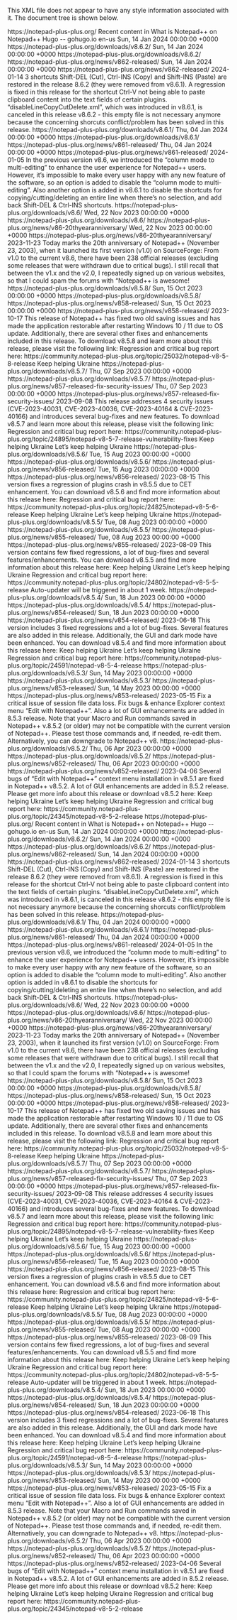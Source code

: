 This XML file does not appear to have any style information associated with it. The document tree is shown below.
<rss xmlns:atom="http://www.w3.org/2005/Atom" version="2.0">
<channel>
<title>What is Notepad++ on Notepad++</title>
<link>https://notepad-plus-plus.org/</link>
<description>Recent content in What is Notepad++ on Notepad++</description>
<generator>Hugo -- gohugo.io</generator>
<language>en-us</language>
<lastBuildDate>Sun, 14 Jan 2024 00:00:00 +0000</lastBuildDate>
<atom:link href="https://notepad-plus-plus.org/index.xml" rel="self" type="application/rss+xml"/>
<item>
<title>Download Notepad++ v8.6.2</title>
<link>https://notepad-plus-plus.org/downloads/v8.6.2/</link>
<pubDate>Sun, 14 Jan 2024 00:00:00 +0000</pubDate>
<guid>https://notepad-plus-plus.org/downloads/v8.6.2/</guid>
</item>
<item>
<title>Notepad++ v8.6.2 release</title>
<link>https://notepad-plus-plus.org/news/v862-released/</link>
<pubDate>Sun, 14 Jan 2024 00:00:00 +0000</pubDate>
<guid>https://notepad-plus-plus.org/news/v862-released/</guid>
<description>2024-01-14 3 shortcuts Shift-DEL (Cut), Ctrl-INS (Copy) and Shift-INS (Paste) are restored in the release 8.6.2 (they were removed from v8.6.1). A regression is fixed in this release for the shortcut Ctrl-V not being able to paste clipboard content into the text fields of certain plugins. &ldquo;disableLineCopyCutDelete.xml&rdquo;, which was introduced in v8.6.1, is canceled in this release v8.6.2 - this empty file is not necessary anymore because the concerning shorcuts conflict/problem has been solved in this release.</description>
</item>
<item>
<title>Download Notepad++ v8.6.1</title>
<link>https://notepad-plus-plus.org/downloads/v8.6.1/</link>
<pubDate>Thu, 04 Jan 2024 00:00:00 +0000</pubDate>
<guid>https://notepad-plus-plus.org/downloads/v8.6.1/</guid>
</item>
<item>
<title>Notepad++ v8.6.1 release</title>
<link>https://notepad-plus-plus.org/news/v861-released/</link>
<pubDate>Thu, 04 Jan 2024 00:00:00 +0000</pubDate>
<guid>https://notepad-plus-plus.org/news/v861-released/</guid>
<description>2024-01-05 In the previous version v8.6, we introduced the &ldquo;column mode to multi-editing&rdquo; to enhance the user experience for Notepad++ users. However, it&rsquo;s impossible to make every user happy with any new feature of the software, so an option is added to disable the &ldquo;column mode to multi-editing&rdquo;. Also another option is added in v8.6.1 to disable the shortcuts for copying/cutting/deleting an entire line when there&rsquo;s no selection, and add back Shift-DEL &amp; Ctrl-INS shortcuts.</description>
</item>
<item>
<title>Download Notepad++ v8.6: 20th-Year Anniversary</title>
<link>https://notepad-plus-plus.org/downloads/v8.6/</link>
<pubDate>Wed, 22 Nov 2023 00:00:00 +0000</pubDate>
<guid>https://notepad-plus-plus.org/downloads/v8.6/</guid>
</item>
<item>
<title>Notepad++ v8.6: 20th-Year Anniversary</title>
<link>https://notepad-plus-plus.org/news/v86-20thyearanniversary/</link>
<pubDate>Wed, 22 Nov 2023 00:00:00 +0000</pubDate>
<guid>https://notepad-plus-plus.org/news/v86-20thyearanniversary/</guid>
<description>2023-11-23 Today marks the 20th anniversary of Notepad++ (November 23, 2003), when it launched its first version (v1.0) on SourceForge: From v1.0 to the current v8.6, there have been 238 official releases (excluding some releases that were withdrawn due to critical bugs). I still recall that between the v1.x and the v2.0, I repeatedly signed up on various websites, so that I could spam the forums with &ldquo;Notepad++ is awesome!</description>
</item>
<item>
<title>Download Notepad++ v8.5.8</title>
<link>https://notepad-plus-plus.org/downloads/v8.5.8/</link>
<pubDate>Sun, 15 Oct 2023 00:00:00 +0000</pubDate>
<guid>https://notepad-plus-plus.org/downloads/v8.5.8/</guid>
</item>
<item>
<title>Notepad++ v8.5.8 release</title>
<link>https://notepad-plus-plus.org/news/v858-released/</link>
<pubDate>Sun, 15 Oct 2023 00:00:00 +0000</pubDate>
<guid>https://notepad-plus-plus.org/news/v858-released/</guid>
<description>2023-10-17 This release of Notepad++ has fixed two old saving issues and has made the application restorable after restarting Windows 10 / 11 due to OS update. Additionally, there are several other fixes and enhancements included in this release. To download v8.5.8 and learn more about this release, please visit the following link: Regression and critical bug report here: https://community.notepad-plus-plus.org/topic/25032/notepad-v8-5-8-release Keep helping Ukraine</description>
</item>
<item>
<title>Download Notepad++ v8.5.7 (Vulnerability fixes)</title>
<link>https://notepad-plus-plus.org/downloads/v8.5.7/</link>
<pubDate>Thu, 07 Sep 2023 00:00:00 +0000</pubDate>
<guid>https://notepad-plus-plus.org/downloads/v8.5.7/</guid>
</item>
<item>
<title>Notepad++ v8.5.7 release: Vulnerability fixes</title>
<link>https://notepad-plus-plus.org/news/v857-released-fix-security-issues/</link>
<pubDate>Thu, 07 Sep 2023 00:00:00 +0000</pubDate>
<guid>https://notepad-plus-plus.org/news/v857-released-fix-security-issues/</guid>
<description>2023-09-08 This release addresses 4 security issues (CVE-2023-40031, CVE-2023-40036, CVE-2023-40164 &amp; CVE-2023-40166) and introduces several bug-fixes and new features. To download v8.5.7 and learn more about this release, please visit the following link: Regression and critical bug report here: https://community.notepad-plus-plus.org/topic/24895/notepad-v8-5-7-release-vulnerability-fixes Keep helping Ukraine Let&rsquo;s keep helping Ukraine </description>
</item>
<item>
<title>Download Notepad++ v8.5.6</title>
<link>https://notepad-plus-plus.org/downloads/v8.5.6/</link>
<pubDate>Tue, 15 Aug 2023 00:00:00 +0000</pubDate>
<guid>https://notepad-plus-plus.org/downloads/v8.5.6/</guid>
</item>
<item>
<title>Notepad++ v8.5.6 release</title>
<link>https://notepad-plus-plus.org/news/v856-released/</link>
<pubDate>Tue, 15 Aug 2023 00:00:00 +0000</pubDate>
<guid>https://notepad-plus-plus.org/news/v856-released/</guid>
<description>2023-08-15 This version fixes a regression of plugins crash in v8.5.5 due to CET enhancement. You can download v8.5.6 and find more information about this release here: Regression and critical bug report here: https://community.notepad-plus-plus.org/topic/24825/notepad-v8-5-6-release Keep helping Ukraine Let&rsquo;s keep helping Ukraine </description>
</item>
<item>
<title>Download Notepad++ v8.5.5</title>
<link>https://notepad-plus-plus.org/downloads/v8.5.5/</link>
<pubDate>Tue, 08 Aug 2023 00:00:00 +0000</pubDate>
<guid>https://notepad-plus-plus.org/downloads/v8.5.5/</guid>
</item>
<item>
<title>Notepad++ v8.5.5 release</title>
<link>https://notepad-plus-plus.org/news/v855-released/</link>
<pubDate>Tue, 08 Aug 2023 00:00:00 +0000</pubDate>
<guid>https://notepad-plus-plus.org/news/v855-released/</guid>
<description>2023-08-09 This version contains few fixed regressions, a lot of bug-fixes and several features/enhancements. You can download v8.5.5 and find more information about this release here: Keep helping Ukraine Let&rsquo;s keep helping Ukraine Regression and critical bug report here: https://community.notepad-plus-plus.org/topic/24802/notepad-v8-5-5-release Auto-updater will be triggered in about 1 week.</description>
</item>
<item>
<title>Download Notepad++ v8.5.4</title>
<link>https://notepad-plus-plus.org/downloads/v8.5.4/</link>
<pubDate>Sun, 18 Jun 2023 00:00:00 +0000</pubDate>
<guid>https://notepad-plus-plus.org/downloads/v8.5.4/</guid>
</item>
<item>
<title>Notepad++ v8.5.4 release</title>
<link>https://notepad-plus-plus.org/news/v854-released/</link>
<pubDate>Sun, 18 Jun 2023 00:00:00 +0000</pubDate>
<guid>https://notepad-plus-plus.org/news/v854-released/</guid>
<description>2023-06-18 This version includes 3 fixed regressions and a lot of bug-fixes. Several features are also added in this release. Additionally, the GUI and dark mode have been enhanced. You can download v8.5.4 and find more information about this release here: Keep helping Ukraine Let&rsquo;s keep helping Ukraine Regression and critical bug report here: https://community.notepad-plus-plus.org/topic/24591/notepad-v8-5-4-release</description>
</item>
<item>
<title>Download Notepad++ v8.5.3</title>
<link>https://notepad-plus-plus.org/downloads/v8.5.3/</link>
<pubDate>Sun, 14 May 2023 00:00:00 +0000</pubDate>
<guid>https://notepad-plus-plus.org/downloads/v8.5.3/</guid>
</item>
<item>
<title>Notepad++ v8.5.3 release</title>
<link>https://notepad-plus-plus.org/news/v853-released/</link>
<pubDate>Sun, 14 May 2023 00:00:00 +0000</pubDate>
<guid>https://notepad-plus-plus.org/news/v853-released/</guid>
<description>2023-05-15 Fix a critical issue of session file data loss. Fix bugs &amp; enhance Explorer context menu &ldquo;Edit with Notepad++&rdquo;. Also a lot of GUI enhancements are added in 8.5.3 release. Note that your Macro and Run commands saved in Notepad++ v.8.5.2 (or older) may not be compatible with the current version of Notepad++. Please test those commands and, if needed, re-edit them. Alternatively, you can downgrade to Notepad++ v8.</description>
</item>
<item>
<title>Download Notepad++ v8.5.2</title>
<link>https://notepad-plus-plus.org/downloads/v8.5.2/</link>
<pubDate>Thu, 06 Apr 2023 00:00:00 +0000</pubDate>
<guid>https://notepad-plus-plus.org/downloads/v8.5.2/</guid>
</item>
<item>
<title>Notepad++ v8.5.2 release</title>
<link>https://notepad-plus-plus.org/news/v852-released/</link>
<pubDate>Thu, 06 Apr 2023 00:00:00 +0000</pubDate>
<guid>https://notepad-plus-plus.org/news/v852-released/</guid>
<description>2023-04-06 Several bugs of &ldquo;Edit with Notepad++&rdquo; context menu installation in v8.5.1 are fixed in Notepad++ v8.5.2. A lot of GUI enhancements are added in 8.5.2 release. Please get more info about this release or download v8.5.2 here: Keep helping Ukraine Let&rsquo;s keep helping Ukraine Regression and critical bug report here: https://community.notepad-plus-plus.org/topic/24345/notepad-v8-5-2-release</descriptionThis XML file does not appear to have any style information associated with it. The document tree is shown below.
<rss xmlns:atom="http://www.w3.org/2005/Atom" version="2.0">
<channel>
<title>What is Notepad++ on Notepad++</title>
<link>https://notepad-plus-plus.org/</link>
<description>Recent content in What is Notepad++ on Notepad++</description>
<generator>Hugo -- gohugo.io</generator>
<language>en-us</language>
<lastBuildDate>Sun, 14 Jan 2024 00:00:00 +0000</lastBuildDate>
<atom:link href="https://notepad-plus-plus.org/index.xml" rel="self" type="application/rss+xml"/>
<item>
<title>Download Notepad++ v8.6.2</title>
<link>https://notepad-plus-plus.org/downloads/v8.6.2/</link>
<pubDate>Sun, 14 Jan 2024 00:00:00 +0000</pubDate>
<guid>https://notepad-plus-plus.org/downloads/v8.6.2/</guid>
</item>
<item>
<title>Notepad++ v8.6.2 release</title>
<link>https://notepad-plus-plus.org/news/v862-released/</link>
<pubDate>Sun, 14 Jan 2024 00:00:00 +0000</pubDate>
<guid>https://notepad-plus-plus.org/news/v862-released/</guid>
<description>2024-01-14 3 shortcuts Shift-DEL (Cut), Ctrl-INS (Copy) and Shift-INS (Paste) are restored in the release 8.6.2 (they were removed from v8.6.1). A regression is fixed in this release for the shortcut Ctrl-V not being able to paste clipboard content into the text fields of certain plugins. &ldquo;disableLineCopyCutDelete.xml&rdquo;, which was introduced in v8.6.1, is canceled in this release v8.6.2 - this empty file is not necessary anymore because the concerning shorcuts conflict/problem has been solved in this release.</description>
</item>
<item>
<title>Download Notepad++ v8.6.1</title>
<link>https://notepad-plus-plus.org/downloads/v8.6.1/</link>
<pubDate>Thu, 04 Jan 2024 00:00:00 +0000</pubDate>
<guid>https://notepad-plus-plus.org/downloads/v8.6.1/</guid>
</item>
<item>
<title>Notepad++ v8.6.1 release</title>
<link>https://notepad-plus-plus.org/news/v861-released/</link>
<pubDate>Thu, 04 Jan 2024 00:00:00 +0000</pubDate>
<guid>https://notepad-plus-plus.org/news/v861-released/</guid>
<description>2024-01-05 In the previous version v8.6, we introduced the &ldquo;column mode to multi-editing&rdquo; to enhance the user experience for Notepad++ users. However, it&rsquo;s impossible to make every user happy with any new feature of the software, so an option is added to disable the &ldquo;column mode to multi-editing&rdquo;. Also another option is added in v8.6.1 to disable the shortcuts for copying/cutting/deleting an entire line when there&rsquo;s no selection, and add back Shift-DEL &amp; Ctrl-INS shortcuts.</description>
</item>
<item>
<title>Download Notepad++ v8.6: 20th-Year Anniversary</title>
<link>https://notepad-plus-plus.org/downloads/v8.6/</link>
<pubDate>Wed, 22 Nov 2023 00:00:00 +0000</pubDate>
<guid>https://notepad-plus-plus.org/downloads/v8.6/</guid>
</item>
<item>
<title>Notepad++ v8.6: 20th-Year Anniversary</title>
<link>https://notepad-plus-plus.org/news/v86-20thyearanniversary/</link>
<pubDate>Wed, 22 Nov 2023 00:00:00 +0000</pubDate>
<guid>https://notepad-plus-plus.org/news/v86-20thyearanniversary/</guid>
<description>2023-11-23 Today marks the 20th anniversary of Notepad++ (November 23, 2003), when it launched its first version (v1.0) on SourceForge: From v1.0 to the current v8.6, there have been 238 official releases (excluding some releases that were withdrawn due to critical bugs). I still recall that between the v1.x and the v2.0, I repeatedly signed up on various websites, so that I could spam the forums with &ldquo;Notepad++ is awesome!</description>
</item>
<item>
<title>Download Notepad++ v8.5.8</title>
<link>https://notepad-plus-plus.org/downloads/v8.5.8/</link>
<pubDate>Sun, 15 Oct 2023 00:00:00 +0000</pubDate>
<guid>https://notepad-plus-plus.org/downloads/v8.5.8/</guid>
</item>
<item>
<title>Notepad++ v8.5.8 release</title>
<link>https://notepad-plus-plus.org/news/v858-released/</link>
<pubDate>Sun, 15 Oct 2023 00:00:00 +0000</pubDate>
<guid>https://notepad-plus-plus.org/news/v858-released/</guid>
<description>2023-10-17 This release of Notepad++ has fixed two old saving issues and has made the application restorable after restarting Windows 10 / 11 due to OS update. Additionally, there are several other fixes and enhancements included in this release. To download v8.5.8 and learn more about this release, please visit the following link: Regression and critical bug report here: https://community.notepad-plus-plus.org/topic/25032/notepad-v8-5-8-release Keep helping Ukraine</description>
</item>
<item>
<title>Download Notepad++ v8.5.7 (Vulnerability fixes)</title>
<link>https://notepad-plus-plus.org/downloads/v8.5.7/</link>
<pubDate>Thu, 07 Sep 2023 00:00:00 +0000</pubDate>
<guid>https://notepad-plus-plus.org/downloads/v8.5.7/</guid>
</item>
<item>
<title>Notepad++ v8.5.7 release: Vulnerability fixes</title>
<link>https://notepad-plus-plus.org/news/v857-released-fix-security-issues/</link>
<pubDate>Thu, 07 Sep 2023 00:00:00 +0000</pubDate>
<guid>https://notepad-plus-plus.org/news/v857-released-fix-security-issues/</guid>
<description>2023-09-08 This release addresses 4 security issues (CVE-2023-40031, CVE-2023-40036, CVE-2023-40164 &amp; CVE-2023-40166) and introduces several bug-fixes and new features. To download v8.5.7 and learn more about this release, please visit the following link: Regression and critical bug report here: https://community.notepad-plus-plus.org/topic/24895/notepad-v8-5-7-release-vulnerability-fixes Keep helping Ukraine Let&rsquo;s keep helping Ukraine </description>
</item>
<item>
<title>Download Notepad++ v8.5.6</title>
<link>https://notepad-plus-plus.org/downloads/v8.5.6/</link>
<pubDate>Tue, 15 Aug 2023 00:00:00 +0000</pubDate>
<guid>https://notepad-plus-plus.org/downloads/v8.5.6/</guid>
</item>
<item>
<title>Notepad++ v8.5.6 release</title>
<link>https://notepad-plus-plus.org/news/v856-released/</link>
<pubDate>Tue, 15 Aug 2023 00:00:00 +0000</pubDate>
<guid>https://notepad-plus-plus.org/news/v856-released/</guid>
<description>2023-08-15 This version fixes a regression of plugins crash in v8.5.5 due to CET enhancement. You can download v8.5.6 and find more information about this release here: Regression and critical bug report here: https://community.notepad-plus-plus.org/topic/24825/notepad-v8-5-6-release Keep helping Ukraine Let&rsquo;s keep helping Ukraine </description>
</item>
<item>
<title>Download Notepad++ v8.5.5</title>
<link>https://notepad-plus-plus.org/downloads/v8.5.5/</link>
<pubDate>Tue, 08 Aug 2023 00:00:00 +0000</pubDate>
<guid>https://notepad-plus-plus.org/downloads/v8.5.5/</guid>
</item>
<item>
<title>Notepad++ v8.5.5 release</title>
<link>https://notepad-plus-plus.org/news/v855-released/</link>
<pubDate>Tue, 08 Aug 2023 00:00:00 +0000</pubDate>
<guid>https://notepad-plus-plus.org/news/v855-released/</guid>
<description>2023-08-09 This version contains few fixed regressions, a lot of bug-fixes and several features/enhancements. You can download v8.5.5 and find more information about this release here: Keep helping Ukraine Let&rsquo;s keep helping Ukraine Regression and critical bug report here: https://community.notepad-plus-plus.org/topic/24802/notepad-v8-5-5-release Auto-updater will be triggered in about 1 week.</description>
</item>
<item>
<title>Download Notepad++ v8.5.4</title>
<link>https://notepad-plus-plus.org/downloads/v8.5.4/</link>
<pubDate>Sun, 18 Jun 2023 00:00:00 +0000</pubDate>
<guid>https://notepad-plus-plus.org/downloads/v8.5.4/</guid>
</item>
<item>
<title>Notepad++ v8.5.4 release</title>
<link>https://notepad-plus-plus.org/news/v854-released/</link>
<pubDate>Sun, 18 Jun 2023 00:00:00 +0000</pubDate>
<guid>https://notepad-plus-plus.org/news/v854-released/</guid>
<description>2023-06-18 This version includes 3 fixed regressions and a lot of bug-fixes. Several features are also added in this release. Additionally, the GUI and dark mode have been enhanced. You can download v8.5.4 and find more information about this release here: Keep helping Ukraine Let&rsquo;s keep helping Ukraine Regression and critical bug report here: https://community.notepad-plus-plus.org/topic/24591/notepad-v8-5-4-release</description>
</item>
<item>
<title>Download Notepad++ v8.5.3</title>
<link>https://notepad-plus-plus.org/downloads/v8.5.3/</link>
<pubDate>Sun, 14 May 2023 00:00:00 +0000</pubDate>
<guid>https://notepad-plus-plus.org/downloads/v8.5.3/</guid>
</item>
<item>
<title>Notepad++ v8.5.3 release</title>
<link>https://notepad-plus-plus.org/news/v853-released/</link>
<pubDate>Sun, 14 May 2023 00:00:00 +0000</pubDate>
<guid>https://notepad-plus-plus.org/news/v853-released/</guid>
<description>2023-05-15 Fix a critical issue of session file data loss. Fix bugs &amp; enhance Explorer context menu &ldquo;Edit with Notepad++&rdquo;. Also a lot of GUI enhancements are added in 8.5.3 release. Note that your Macro and Run commands saved in Notepad++ v.8.5.2 (or older) may not be compatible with the current version of Notepad++. Please test those commands and, if needed, re-edit them. Alternatively, you can downgrade to Notepad++ v8.</description>
</item>
<item>
<title>Download Notepad++ v8.5.2</title>
<link>https://notepad-plus-plus.org/downloads/v8.5.2/</link>
<pubDate>Thu, 06 Apr 2023 00:00:00 +0000</pubDate>
<guid>https://notepad-plus-plus.org/downloads/v8.5.2/</guid>
</item>
<item>
<title>Notepad++ v8.5.2 release</title>
<link>https://notepad-plus-plus.org/news/v852-released/</link>
<pubDate>Thu, 06 Apr 2023 00:00:00 +0000</pubDate>
<guid>https://notepad-plus-plus.org/news/v852-released/</guid>
<description>2023-04-06 Several bugs of &ldquo;Edit with Notepad++&rdquo; context menu installation in v8.5.1 are fixed in Notepad++ v8.5.2. A lot of GUI enhancements are added in 8.5.2 release. Please get more info about this release or download v8.5.2 here: Keep helping Ukraine Let&rsquo;s keep helping Ukraine Regression and critical bug report here: https://community.notepad-plus-plus.org/topic/24345/notepad-v8-5-2-release</description- 👋 Hi, I’m @123papapro
- 👀 I’m interested in ...
- 🌱 I’m currently learning ...
- 💞️ I’m looking to collaborate on ...
- 📫 How to reach me ...
- 😄 Pronouns: ...
- ⚡ Fun fact: ...

<!---
123papapro/123papapro is a ✨ special ✨ repository because its `README.md` (this file) appears on your GitHub profile.
You can click the Preview link to take a look at your changes.
--->
